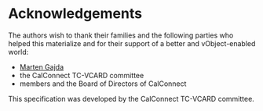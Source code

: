 # Acknowledgements

The authors wish to thank their families and the following parties who
helped this materialize and for their support of a better and
vObject-enabled world:

* [Marten Gajda](mailto:marten@dmfs.org)
* the CalConnect TC-VCARD committee
* members and the Board of Directors of CalConnect

This specification was developed by the CalConnect TC-VCARD committee.
